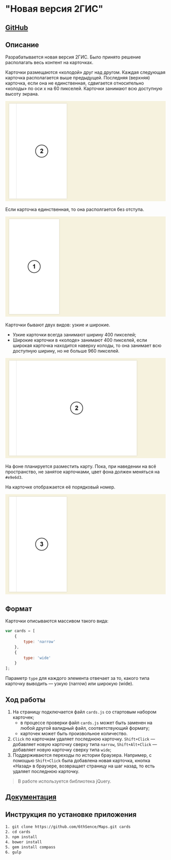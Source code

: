# "Новая версия 2ГИС"

## [GitHub](https://github.com/6thSence/Maps/)

## Описание
Разрабатывается новая версия 2ГИС. Было принято решение располагать весь контент на карточках.

Карточки размещаются «колодой» друг над другом. Каждая следующая карточка располагается выше предыдущей. Последняя (верхняя) карточка, если она не единственная, сдвигается относительно «колоды» по оси x на 60 пикселей. Карточки занимают всю доступную высоту экрана.

![Две карточки](https://github.com/6thSence/Maps/raw/master/images/narrow-narrow.png)

Если карточка единственная, то она располгается без отступа.

![Одна карточка](https://github.com/6thSence/Maps/raw/master/images/single-narrow-card.png)

Карточки бывают двух видов: узкие и широкие.

* Узкие карточки всегда занимают ширину 400 пикселей;
* Широкие карточки в «колоде» занимают 400 пикселей, если широкая карточка находится наверху колоды, то она занимает всю доступную ширину, но не больше 960 пикселей.

![Две карточки, последняя — широкая](https://github.com/6thSence/Maps/raw/master/images/narrow-wide.png)

На фоне планируется разместить карту. Пока, при наведении на всё пространство, не занятое карточками, цвет фона должен меняться на `#e9e6d3`.

На карточке отображается её порядковый номер.

![Одна карточка](https://github.com/6thSence/Maps/raw/master/images/narrow-wide-narrow.png)

## Формат

Карточки описываются массивом такого вида:

```js
var cards = [
    {
        type: 'narrow'
    },
    {
        type: 'wide'
    }
];
```

Параметр `type` для каждого элемента отвечает за то, какого типа карточку выводить — узкую (narrow) или широкую (wide).

## Ход работы

1. На страницу подключается файл `cards.js` со стартовым набором карточек;
    * в процессе проверки файл `cards.js` может быть заменен на любой другой валидный файл, соответствующий формату;
    * карточек может быть произвольное количество.
2. `Click` по карточкам удаляет последнюю карточку. `Shift+Click` — добавляет новую карточку сверху типа `narrow`, `Shift+Alt+Click` — добавляет новую карточку сверху типа `wide`;
3. Поддерживаются переходы по истории браузера. Например, с помощью `Shift+Click` была добавлена новая карточка, кнопка «Назад» в браузере, возвращает страницу на шаг назад, то есть удаляет последнюю карточку.

> В работе используется библиотека jQuery.

## [Документация](https://github.com/6thSence/Maps/blob/master/Documentation.md)

## Инструкция по установке приложения 

```
1. git clone https://github.com/6thSence/Maps.git cards
2. cd cards
3. npm install
4. bower install
5. gem install compass
6. gulp
```